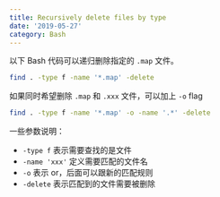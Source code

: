 ```yaml
---
title: Recursively delete files by type
date: '2019-05-27'
category: Bash
---
```


以下 Bash 代码可以递归删除指定的 `.map` 文件。

```bash
find . -type f -name '*.map' -delete
```

如果同时希望删除 `.map` 和 `.xxx` 文件，可以加上 `-o` flag

```bash
find . -type f -name '*.map' -o -name '.*' -delete
```

一些参数说明：

+ `-type f` 表示需要查找的是文件
+ `-name 'xxx'` 定义需要匹配的文件名
+ `-o` 表示 or，后面可以跟新的匹配规则
+ `-delete` 表示匹配到的文件需要被删除
